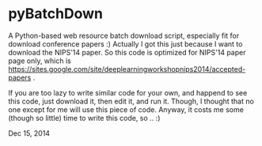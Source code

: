 pyBatchDown
===========
A Python-based web resource batch download script, especially fit for download conference papers :)
Actually I got this just because I want to download the NIPS'14 paper.
So this code is optimized for NIPS'14 paper page only,
which is https://sites.google.com/site/deeplearningworkshopnips2014/accepted-papers  .

If you are too lazy to write similar code for your own, and happend to see this code, just download it, then edit
it, and run it. Though, I thought that no one except for me will use this piece of code.
Anyway, it costs me some (though so little) time to write this code, so .. :)

Dec 15, 2014


